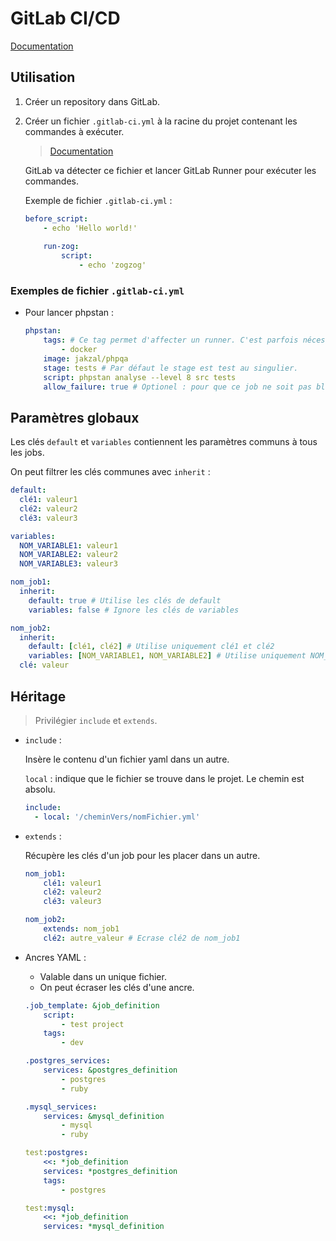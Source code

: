 # GitLab CI/CD

[Documentation](https://docs.gitlab.com/ee/ci/introduction/index.html)

## Utilisation

1. Créer un repository dans GitLab.
1. Créer un fichier `.gitlab-ci.yml` à la racine du projet contenant les commandes à exécuter.
    
    > [Documentation](https://docs.gitlab.com/ee/user/project/pages/getting_started_part_four.html)

    GitLab va détecter ce fichier et lancer GitLab Runner pour exécuter les commandes.

    Exemple de fichier `.gitlab-ci.yml` :
    ```yaml
    before_script:
        - echo 'Hello world!'
        
        run-zog:
            script:
                - echo 'zogzog'
    ```

### Exemples de fichier `.gitlab-ci.yml`

* Pour lancer phpstan :
    ```yaml
    phpstan:
        tags: # Ce tag permet d'affecter un runner. C'est parfois nécessaire.
            - docker
        image: jakzal/phpqa
        stage: tests # Par défaut le stage est test au singulier.
        script: phpstan analyse --level 8 src tests
        allow_failure: true # Optionel : pour que ce job ne soit pas bloquant
    ```

## Paramètres globaux

Les clés `default` et `variables` contiennent les paramètres communs à tous les jobs.

On peut filtrer les clés communes avec `inherit` :

```yaml
default:
  clé1: valeur1
  clé2: valeur2
  clé3: valeur3

variables:
  NOM_VARIABLE1: valeur1
  NOM_VARIABLE2: valeur2
  NOM_VARIABLE3: valeur3

nom_job1:
  inherit:
    default: true # Utilise les clés de default
    variables: false # Ignore les clés de variables

nom_job2:
  inherit:
    default: [clé1, clé2] # Utilise uniquement clé1 et clé2
    variables: [NOM_VARIABLE1, NOM_VARIABLE2] # Utilise uniquement NOM_VARIABLE1 et NOM_VARIABLE2
  clé: valeur
```

## Héritage

> Privilégier `include` et `extends`.

- `include` :

    Insère le contenu d'un fichier yaml dans un autre.

    `local` : indique que le fichier se trouve dans le projet. Le chemin est absolu.

    ```yaml
    include:
      - local: '/cheminVers/nomFichier.yml'
    ```

- `extends` :

    Récupère les clés d'un job pour les placer dans un autre.

    ```yaml
    nom_job1:
        clé1: valeur1
        clé2: valeur2
        clé3: valeur3

    nom_job2:
        extends: nom_job1
        clé2: autre_valeur # Ecrase clé2 de nom_job1
    ```

- Ancres YAML :

    - Valable dans un unique fichier.
    - On peut écraser les clés d'une ancre.

    ```yaml
    .job_template: &job_definition
        script:
            - test project
        tags:
            - dev

    .postgres_services:
        services: &postgres_definition
            - postgres
            - ruby

    .mysql_services:
        services: &mysql_definition
            - mysql
            - ruby

    test:postgres:
        <<: *job_definition
        services: *postgres_definition
        tags:
            - postgres

    test:mysql:
        <<: *job_definition
        services: *mysql_definition
    ```
